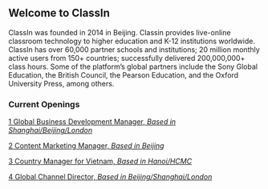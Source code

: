 ## Welcome to ClassIn 
ClassIn was founded in 2014 in Beijing. Classin provides live-online classroom technology to higher education and K-12 institutions worldwide. 
ClassIn has over 60,000 partner schools and institutions; 20 million monthly active users from 150+ countries; successfully delivered 200,000,000+ class hours. Some of the platform’s global partners include the Sony Global Education, the British Council, the Pearson Education, and the Oxford University Press, among others.

### Current Openings

[1 Global Business Development Manager, *Based in Shanghai/Beijing/London*](globalbd.md)

[2 Content Marketing Manager, *Based in Beijing*](ContentManager.md)

[3 Country Manager for Vietnam, *Based in Hanoi/HCMC*](VN.md)

[4 Global Channel Director, *Based in Beijing/Shanghai/London*](Channel.md)
